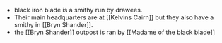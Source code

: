 - black iron blade is a smithy run by drawees. 
- Their main headquarters are at [[Kelvins Cairn]] but they also have a smithy in [[Bryn Shander]].
- the [[Bryn Shander]] outpost is ran by [[Madame of the black blade]]